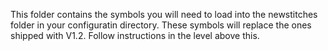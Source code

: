 This folder contains the symbols you will need to load into the newstitches folder in your configuratin directory.
These symbols will replace the ones shipped with V1.2.
Follow instructions in the level above this.
